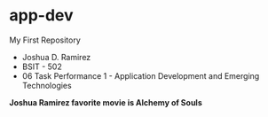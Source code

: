 # app-dev
My First Repository

- Joshua D. Ramirez
- BSIT - 502 
- 06 Task Performance 1 - Application Development and Emerging Technologies


**Joshua Ramirez favorite movie is Alchemy of Souls** 

